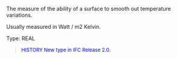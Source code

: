 ﻿The measure of the ability of a surface to smooth out temperature variations.

Usually measured in Watt / m2 Kelvin.

Type: REAL

> <font size="-1" color="#0000FF">HISTORY New type in IFC Release 2.0.
</font>